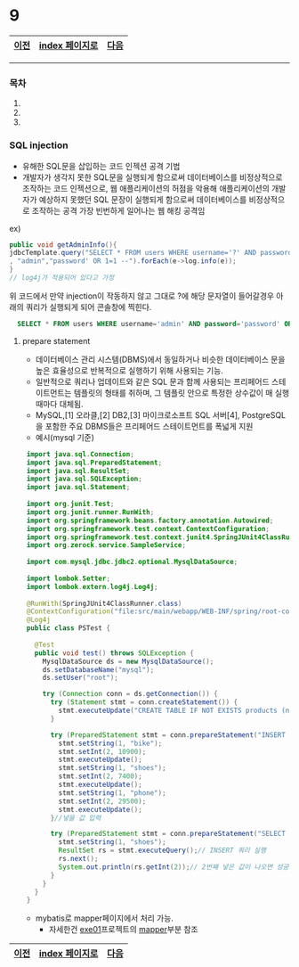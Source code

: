 # 9

[이전](./08.md)|[index 페이지로](./00index.md) |[다음](./10.md)
---|---|---
<hr>

### 목차
1. 
1.
1.

### SQL injection
  
  - 유해한 SQL문을 삽입하는 코드 인젝션 공격 기법
  - 개발자가 생각지 못한 SQL문을 실행되게 함으로써 데이터베이스를 비정상적으로 조작하는 코드 인젝션으로,
웹 애플리케이션의 허점을 악용해 애플리케이션의 개발자가 예상하지 못했던 SQL 문장이 실행되게 함으로써 데이터베이스를 비정상적으로 조작하는 공격
가장 빈번하게 일어나는 웹 해킹 공격임
  
  ex) <br>
  
  ```java
  public void getAdminInfo(){
  jdbcTemplate.query("SELECT * FROM users WHERE username='?' AND password='?'"
  , "admin","password' OR 1=1 --").forEach(e->log.info(e));
  }
  // log4j가 적용되어 있다고 가정
  ```
  위 코드에서 만약 injection이 작동하지 않고 그대로 ?에 해당 문자열이 들어갈경우 아래의 쿼리가 실행되게 되어 콘솔창에 찍힌다.
  ```sql
    SELECT * FROM users WHERE username='admin' AND password='password' OR 1=1 --'
  ```
  
1. prepare statement
  
   + 데이터베이스 관리 시스템(DBMS)에서 동일하거나 비슷한 데이터베이스 문을 높은 효율성으로 반복적으로 실행하기 위해 사용되는 기능. 
   + 일반적으로 쿼리나 업데이트와 같은 SQL 문과 함께 사용되는 프리페어드 스테이트먼트는 템플릿의 형태를 취하며, 그 템플릿 안으로 특정한 상수값이 매 실행 때마다 대체됨.
   + MySQL,[1] 오라클,[2] DB2,[3] 마이크로소프트 SQL 서버[4], PostgreSQL을 포함한 주요 DBMS들은 프리페어드 스테이트먼트를 폭넓게 지원
   + 예시(mysql 기준)
   ```java
 	import java.sql.Connection;
 	import java.sql.PreparedStatement;
 	import java.sql.ResultSet;
 	import java.sql.SQLException;
 	import java.sql.Statement;
 	
 	import org.junit.Test;
 	import org.junit.runner.RunWith;
 	import org.springframework.beans.factory.annotation.Autowired;
 	import org.springframework.test.context.ContextConfiguration;
 	import org.springframework.test.context.junit4.SpringJUnit4ClassRunner;
 	import org.zerock.service.SampleService;
 	
 	import com.mysql.jdbc.jdbc2.optional.MysqlDataSource;
 	
 	import lombok.Setter;
 	import lombok.extern.log4j.Log4j;
 	
 	@RunWith(SpringJUnit4ClassRunner.class)
 	@ContextConfiguration("file:src/main/webapp/WEB-INF/spring/root-context.xml")
 	@Log4j
    public class PSTest {
      
      @Test
      public void test() throws SQLException {
        MysqlDataSource ds = new MysqlDataSource();
        ds.setDatabaseName("mysql");
        ds.setUser("root");

        try (Connection conn = ds.getConnection()) {
          try (Statement stmt = conn.createStatement()) {
            stmt.executeUpdate("CREATE TABLE IF NOT EXISTS products (name VARCHAR(40), price INT)");// 테이블 생성
          }

          try (PreparedStatement stmt = conn.prepareStatement("INSERT INTO products VALUES (?, ?)")) {
            stmt.setString(1, "bike");
            stmt.setInt(2, 10900);
            stmt.executeUpdate();
            stmt.setString(1, "shoes");
            stmt.setInt(2, 7400);
            stmt.executeUpdate();
            stmt.setString(1, "phone");
            stmt.setInt(2, 29500);
            stmt.executeUpdate();
          }//넣을 값 입력

          try (PreparedStatement stmt = conn.prepareStatement("SELECT * FROM products WHERE name = ?")) {
            stmt.setString(1, "shoes");
            ResultSet rs = stmt.executeQuery();// INSERT 쿼리 실행
            rs.next();
            System.out.println(rs.getInt(2));// 2번째 넣은 값이 나오면 성공
          }
        }
      }
    }
   ```
   + mybatis로 mapper페이지에서 처리 가능.
     * 자세한건 [exe01](https://github.com/pallenJ/booke/tree/master/exe01)프로젝트의 
       [mapper](https://github.com/pallenJ/booke/blob/master/exe01/02.md#Mapper)부분 참조
      
   
   
[이전](./08.md)|[index 페이지로](./00index.md) |[다음](./10.md)
---|---|---
